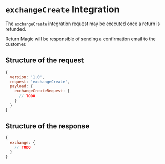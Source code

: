 # `exchangeCreate` Integration
The `exchangeCreate` integration request may be executed once a return is refunded.

Return Magic will be responsible of sending a confirmation email to the customer.


## Structure of the request
```js
{
  version: '1.0',
  request: 'exchangeCreate',
  payload: {
    exchangeCreateRequest: {
      // TODO
    }
  }
}
```

## Structure of the response
```js
{
  exchange: {
    // TODO
  }
}
```